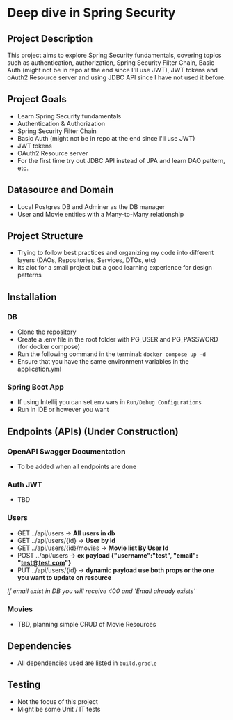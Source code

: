 # Deep dive in Spring Security

## Project Description

This project aims to explore Spring Security fundamentals, covering topics such as authentication, authorization, Spring Security Filter Chain, Basic Auth (might not be in repo at the end since I'll use JWT), JWT tokens and oAuth2 Resource server and using JDBC API since I have not used it before.

## Project Goals

- Learn Spring Security fundamentals
- Authentication & Authorization
- Spring Security Filter Chain
- Basic Auth (might not be in repo at the end since I'll use JWT)
- JWT tokens
- OAuth2 Resource server
- For the first time try out JDBC API instead of JPA and learn DAO pattern, etc.

## Datasource and Domain

- Local Postgres DB and Adminer as the DB manager
- User and Movie entities with a Many-to-Many relationship

## Project Structure

- Trying to follow best practices and organizing my code into different layers (DAOs, Repositories, Services, DTOs, etc)
- Its alot for a small project but a good learning experience for design patterns

## Installation

### DB
- Clone the repository
- Create a .env file in the root folder with PG_USER and PG_PASSWORD (for docker compose)
- Run the following command in the terminal: `docker compose up -d`
- Ensure that you have the same environment variables in the application.yml

### Spring Boot App

- If using Intellij you can set env vars in `Run/Debug Configurations`
- Run in IDE or however you want

## Endpoints (APIs) (Under Construction)

### OpenAPI Swagger Documentation
- To be added when all endpoints are done

### Auth JWT
- TBD

### Users
- GET ../api/users -> <strong>All users in db</strong>
- GET ../api/users/{id} -> <strong>User by id</strong>
- GET ../api/users/{id}/movies -> <strong>Movie list By User Id</strong>
- POST ../api/users -> <strong>ex payload {"username":"test", "email": "test@test.com"}</strong>
- PUT ../api/users/{id} -> <strong>dynamic payload use both props or the one you want to update on resource</strong>

<em>If email exist in DB you will receive 400 and 'Email already exists'</em>

### Movies

- TBD, planning simple CRUD of Movie Resources

## Dependencies

- All dependencies used are listed in `build.gradle`

## Testing

- Not the focus of this project
- Might be some Unit / IT tests


